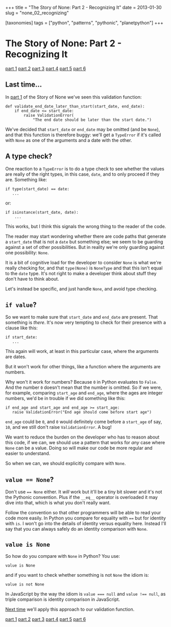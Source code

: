 +++
title = "The Story of None: Part 2 - Recognizing It"
date = 2013-01-30
slug = "none_02_recognizing"

[taxonomies]
tags = ["python", "patterns", "pythonic", "planetpython"]
+++

# The Story of None: Part 2 - Recognizing It

[part 1](/posts/none_01_the_beginning)
[part 2](/posts/none_02_recognizing)
[part 3](/posts/none_03_handling_it)
[part 4](/posts/none_04_guard_clauses)
[part 5](/posts/none_05_more_on_guarding)
[part 6](/posts/none_06_avoiding_it)

## Last time...

In [part 1](/posts/none_01_the_beginning) of the Story of None we've seen
this validation function:

    def validate_end_date_later_than_start(start_date, end_date):
        if end_date <= start_date:
            raise ValidationError(
                "The end date should be later than the start date.")

We've decided that `start_date` or `end_date` may be omitted (and be
`None`), and that this function is therefore buggy: we'll get a
`TypeError` if it's called with `None` as one of the arguments and a
date with the other.

## A type check?

One reaction to a `TypeError` is to do a type check to see whether the
values are really of the right types, in this case, `date`, and to only
proceed if they are. Something like:

    if type(start_date) == date:
       ...

or:

    if isinstance(start_date, date):
        ...

This works, but I think this signals the wrong thing to the reader of
the code.

The reader may start wondering whether there are code paths that
generate a `start_date` that is not a `date` but something else; we seem
to be guarding against a set of other possibilities. But in reality
we're only guarding against one possibility: `None`.

It is a bit of cognitive load for the developer to consider `None` is
what we're really checking for, and that `type(None)` is `NoneType` and
that this isn't equal to the `date` type. It's not right to make a
developer think about stuff they don't have to think about.

Let's instead be specific, and just handle `None`, and avoid type
checking.

## `if value`?

So we want to make sure that `start_date` and `end_date` are present.
That something is _there_. It's now very tempting to check for their
presence with a clause like this:

    if start_date:
       ...

This again will work, at least in this particular case, where the
arguments are dates.

But it won't work for other things, like a function where the arguments
are numbers.

Why won't it work for numbers? Because `0` in Python evaluates to
`False`. And the number `0` doesn't mean that the number is omitted. So
if we were, for example, comparing `start_age` and `end_age`, where the
ages are integer numbers, we'd be in trouble if we did something like
this:

    if end_age and start_age and end_age >= start_age:
       raise ValidationError("End age should come before start age")

`end_age` could be `0`, and `0` would definitely come before a
`start_age` of say, `10`, and we still don't raise `ValidationError`. A
bug!

We want to reduce the burden on the developer who has to reason about
this code, if we can, we should use a pattern that works for _any_ case
where `None` can be a value. Doing so will make our code be more regular
and easier to understand.

So when we can, we should explicitly compare with `None`.

## `value == None`?

Don't use `== None` either. It _will_ work but it'll be a tiny bit
slower and it's not the Pythonic convention. Plus if the `__eq__`
operator is overloaded it may dive into that, which is what you don't
really want.

Follow the convention so that other programmers will be able to read
your code more easily. In Python you compare for equality with `==` but
for identity with `is`. I won't go into the details of identity versus
equality here. Instead I'll say that you can always safely do an
identity comparison with `None`.

## `value is None`

So how do you compare with `None` in Python? You use:

    value is None

and if you want to check whether something is not `None` the idiom is:

    value is not None

In JavaScript by the way the idiom is `value === null` and
`value !== null`, as triple comparison is identity comparison in
JavaScript.

[Next time](/posts/none_03_handling_it)
we'll apply this approach to our validation function.

[part 1](/posts/none_01_the_beginning)
[part 2](/posts/none_02_recognizing)
[part 3](/posts/none_03_handling_it)
[part 4](/posts/none_04_guard_clauses)
[part 5](/posts/none_05_more_on_guarding)
[part 6](/posts/none_06_avoiding_it)
